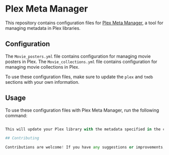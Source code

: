 # Plex Meta Manager

This repository contains configuration files for [Plex Meta Manager](https://github.com/meisnate12/Plex-Meta-Manager), a tool for managing metadata in Plex libraries.

## Configuration

The `Movie_posters.yml` file contains configuration for managing movie posters in Plex. The `Movie_collections.yml` file contains configuration for managing movie collections in Plex.

To use these configuration files, make sure to update the `plex` and `tmdb` sections with your own information.

## Usage

To use these configuration files with Plex Meta Manager, run the following command:

```plex_meta_manager.py --config path/to/Movie_posters.yml plex_meta_manager.py --config path/to/Movie_collections.yml

This will update your Plex library with the metadata specified in the configuration files.

## Contributing

Contributions are welcome! If you have any suggestions or improvements, feel free to open an issue or submit a pull request.
